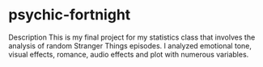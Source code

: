# psychic-fortnight
Description
This is my final project for my statistics class that involves the analysis of random Stranger Things episodes. I analyzed emotional tone, visual effects, romance, audio effects and plot with numerous variables. 
